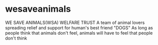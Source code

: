 # wesaveanimals
 WE SAVE ANIMALS(WSA) WELFARE TRUST
A team of animal lovers spreading relief and support for human's best friend "DOGS" As long as people think that animals don't feel, animals will have to feel that people don't think

